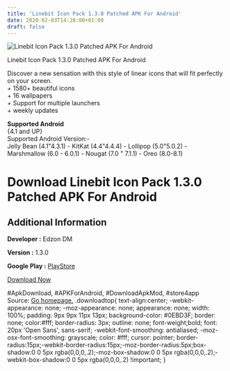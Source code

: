 ```yaml
---
title: 'Linebit Icon Pack 1.3.0 Patched APK For Android'
date: 2020-02-03T14:28:00+01:00
draft: false
---
```


![Linebit Icon Pack 1.3.0 Patched APK For Android](https://i0.wp.com/apkhome.net/wp-content/uploads/2018/12/Linebit-Icon-Pack-1.3.0.png "Linebit Icon Pack 1.3.0 Patched APK For Android")

  

Linebit Icon Pack 1.3.0 Patched APK For Android

Discover a new sensation with this style of linear icons that will fit perfectly on your screen.  
\+ 1580+ beautiful icons  
\+ 16 wallpapers  
\+ Support for multiple launchers  
\+ weekly updates

**Supported Android**  
{4.1 and UP}  
Supported Android Version:-  
Jelly Bean (4.1"4.3.1) - KitKat (4.4"4.4.4) - Lollipop (5.0"5.0.2) - Marshmallow (6.0 - 6.0.1) - Nougat (7.0 " 7.1.1) - Oreo (8.0-8.1)

Download Linebit Icon Pack 1.3.0 Patched APK For Android
========================================================

Additional Information
----------------------

**Developer :** Edzon DM

**Version :** 1.3.0

**Google Play :** [PlayStore](https://play.google.com/store/apps/details?id=com.edzondm.linebit)

  

[Download Now](https://store4app.co/post/linebit-icon-pack-1-3-0-patched-apk-for-android_1573670623)

  
#ApkDownload, #APKForAndroid, #DownloadApkMod, #store4app  
Source: [Go homepage.](https://store4app.co/post/linebit-icon-pack-1-3-0-patched-apk-for-android_1573670623) .downloadtop{ text-align:center; -webkit-appearance: none; -moz-appearance: none; appearance: none; width: 100%; padding: 9px 9px 11px 13px; background-color: #0EBD3F; border: none; color:#fff; border-radius: 3px; outline: none; font-weight;bold; font: 20px 'Open Sans', sans-serif; -webkit-font-smoothing: antialiased; -moz-osx-font-smoothing: grayscale; color: #fff; cursor: pointer; border-radius:15px;-webkit-border-radius:15px;-moz-border-radius:5px;box-shadow:0 0 5px rgba(0,0,0,.2);-moz-box-shadow:0 0 5px rgba(0,0,0,.2);-webkit-box-shadow:0 0 5px rgba(0,0,0,.2) !important; }